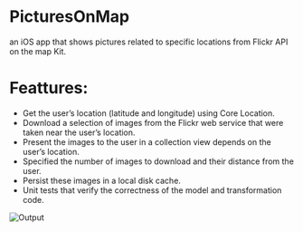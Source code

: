 # PicturesOnMap
an iOS app that shows pictures related to specific locations from Flickr API on the map Kit.

# Feattures: 
- Get the user’s location (latitude and longitude) using Core Location.
- Download a selection of images from the Flickr web service that were taken near the user’s location.
- Present the images to the user in a collection view depends on the user’s location.
- Specified the number of images to download and their distance from the user.
- Persist these images in a local disk cache.
- Unit tests that verify the correctness of the model and transformation code.

![Output](https://github.com/Abrar5/PicturesOnMap/tree/main/Output/MapPics.gif)

